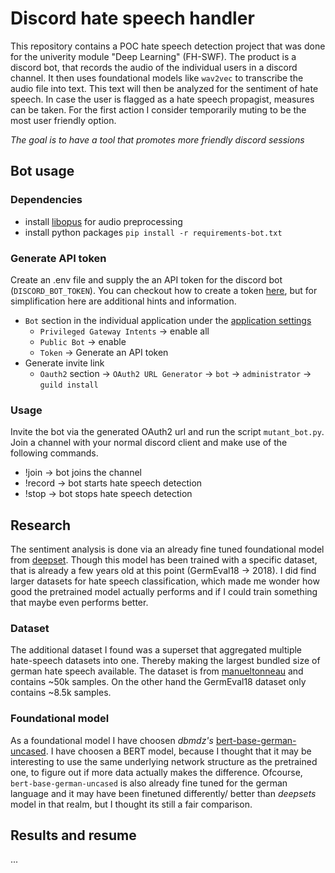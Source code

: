 # Discord hate speech handler

This repository contains a POC hate speech detection project that was done for the univerity module "Deep Learning" (FH-SWF). The product is a discord bot, that records the audio of the individual users in a discord channel. It then uses foundational models like `wav2vec` to transcribe the audio file into text. This text will then be analyzed for the sentiment of hate speech. In case the user is flagged as a hate speech propagist, measures can be taken. For the first action I consider temporarily muting to be the most user friendly option.

_The goal is to have a tool that promotes more friendly discord sessions_

## Bot usage

### Dependencies

- install [libopus](https://github.com/xiph/opus) for audio preprocessing
- install python packages `pip install -r requirements-bot.txt`

### Generate API token

Create an .env file and supply the an API token for the discord bot (`DISCORD_BOT_TOKEN`). You can checkout how to create a token [here](https://discordpy.readthedocs.io/en/stable/discord.html), but for simplification here are additional hints  and information.

- `Bot` section in the individual application under the [application settings](https://discord.com/developers/applications/)
    - `Privileged Gateway Intents` -> enable all
    - `Public Bot` -> enable
    - `Token` -> Generate an API token
- Generate invite link
    - `Oauth2` section -> `OAuth2 URL Generator` -> `bot` -> `administrator` -> `guild install`

### Usage

Invite the bot via the generated OAuth2 url and run the script `mutant_bot.py`. Join a channel with your normal discord client and make use of the following commands.

- !join -> bot joins the channel
- !record -> bot starts hate speech detection
- !stop -> bot stops hate speech detection

## Research

The sentiment analysis is done via an already fine tuned foundational model from [deepset](https://huggingface.co/deepset/bert-base-german-cased-hatespeech-GermEval18Coarse). Though this model has been trained with a specific dataset, that is already a few years old at this point (GermEval18 -> 2018). I did find larger datasets for hate speech classification, which made me wonder how good the pretrained model actually performs and if I could train something that maybe even performs better.

### Dataset

The additional dataset I found was a superset that aggregated multiple hate-speech datasets into one. Thereby making the largest bundled size of german hate speech available. The dataset is from [manueltonneau](https://huggingface.co/datasets/manueltonneau/german-hate-speech-superset) and contains ~50k samples. On the other hand the GermEval18 dataset only contains ~8.5k samples.

### Foundational model

As a foundational model I have choosen _dbmdz's_ [bert-base-german-uncased](https://huggingface.co/dbmdz/bert-base-german-uncased). I have choosen a BERT model, because I thought that it may be interesting to use the same underlying network structure as the pretrained one, to figure out if more data actually makes the difference. Ofcourse, `bert-base-german-uncased` is also already fine tuned for the german language and it may have been finetuned differently/ better than _deepsets_ model in that realm, but I thought its still a fair comparison.

## Results and resume

...


